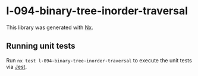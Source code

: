 # l-094-binary-tree-inorder-traversal

This library was generated with [Nx](https://nx.dev).

## Running unit tests

Run `nx test l-094-binary-tree-inorder-traversal` to execute the unit tests via [Jest](https://jestjs.io).
